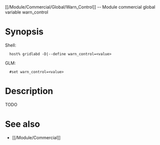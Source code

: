 [[/Module/Commercial/Global/Warn_Control]] -- Module commercial global variable warn_control

# Synopsis
Shell:
~~~
  host% gridlabd -D|--define warn_control=<value>
~~~
GLM:
~~~
  #set warn_control=<value>
~~~

# Description

TODO

# See also
* [[/Module/Commercial]]
